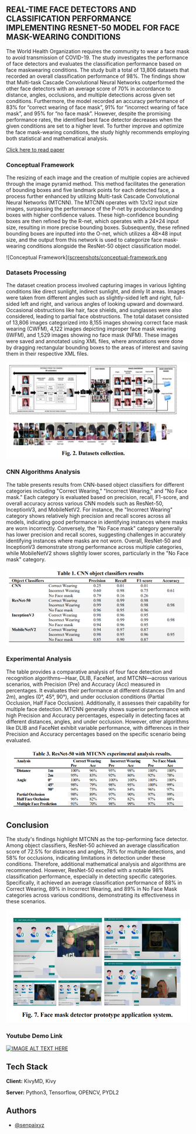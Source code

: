 
## REAL-TIME FACE DETECTORS AND CLASSIFICATION PERFORMANCE IMPLEMENTING RESNET-50 MODEL FOR FACE MASK-WEARING CONDITIONS

The World Health Organization requires the community to wear a face mask to
avoid transmission of COVID-19. The study investigates the performance of face
detectors and evaluates the classification performance based on face maskwearing conditions. The study built a total of 13,806 datasets that recorded an
overall classification performance of 98%. The findings show that Multi-task
Cascade Convolutional Neural Networks outperformed the other face detectors
with an average score of 70% in accordance to distance, angles, occlusions, and
multiple detections across given set conditions. Furthermore, the model recorded
an accuracy performance of 83% for “correct wearing of face mask”, 91% for
“incorrect wearing of face mask”, and 95% for “no face mask”. However, despite
the promising performance rates, the identified best face detector decreases when
the given conditions are set to a higher level. To further improve and optimize
the face mask-wearing conditions, the study highly recommends employing both
statistical and mathematical analysis.

[Click here to read paper](https://jestec.taylors.edu.my/Speccial%20Issue%20ICITE2021/Special%20issue%20ICITE21_01.pdf)




### Conceptual Framework

The resizing of each image and the creation of multiple copies are achieved through the image pyramid method. This method facilitates the generation of bounding boxes and five landmark points for each detected face, a process further enhanced by utilizing Multi-task Cascade Convolutional Neural Networks (MTCNN). The MTCNN operates with 12x12 input size images, surpassing the performance of the P-net by producing bounding boxes with higher confidence values. These high-confidence bounding boxes are then refined by the R-net, which operates with a 24×24 input size, resulting in more precise bounding boxes. Subsequently, these refined bounding boxes are inputted into the O-net, which utilizes a 48×48 input size, and the output from this network is used to categorize face mask-wearing conditions alongside the ResNet-50 object classification model.

![Conceptual Framework]([screenshots/conceptual-framework.png]([screenshots/conceptual-framework.png](https://raw.githubusercontent.com/Senpaixyz/facemask-detection-system/refs/heads/master/screenshots/conceptual-framework.png))


### Datasets Processing
The dataset creation process involved capturing images in various lighting conditions like direct sunlight, indirect sunlight, and dimly lit areas. Images were taken from different angles such as slightly-sided left and right, full-sided left and right, and various angles of looking upward and downward. Occasional obstructions like hair, face shields, and sunglasses were also considered, leading to partial face obstructions. The total dataset consisted of 13,806 images categorized into 8,155 images showing correct face mask wearing (CWFM), 4,122 images depicting improper face mask wearing (IWFM), and 1,529 images showing no face mask (NFM). These images were saved and annotated using XML files, where annotations were done by dragging rectangular bounding boxes to the areas of interest and saving them in their respective XML files.

![Datasets](https://raw.githubusercontent.com/Senpaixyz/facemask-detection-system/master/screenshots/datasets-collection.png?token=GHSAT0AAAAAACKFESKF7PC2SI6QUV2MOJX6ZRXC7FQ)


### CNN Algorithms Analysis

The table presents results from CNN-based object classifiers for different categories including "Correct Wearing," "Incorrect Wearing," and "No Face mask." Each category is evaluated based on precision, recall, F1-score, and overall accuracy across various CNN models such as ResNet-50, InceptionV3, and MobileNetV2. For instance, the "Incorrect Wearing" category shows relatively high precision and recall scores across all models, indicating good performance in identifying instances where masks are worn incorrectly. Conversely, the "No Face mask" category generally has lower precision and recall scores, suggesting challenges in accurately identifying instances where masks are not worn. Overall, ResNet-50 and InceptionV3 demonstrate strong performance across multiple categories, while MobileNetV2 shows slightly lower scores, particularly in the "No Face mask" category.

![Algorithms Analysis](https://raw.githubusercontent.com/Senpaixyz/facemask-detection-system/master/screenshots/results.png?token=GHSAT0AAAAAACKFESKEYXPKZPTZ24O3RSMAZRXDG6A)




### Experimental Analysis

The table provides a comparative analysis of four face detection and recognition algorithms—Haar, DLIB, FaceNet, and MTCNN—across various scenarios, with Precision (Pre) and Accuracy (Acc) measured in percentages. It evaluates their performance at different distances (1m and 2m), angles (0°, 45°, 90°), and under occlusion conditions (Partial Occlusion, Half Face Occlusion). Additionally, it assesses their capability for multiple face detection. MTCNN generally shows superior performance with high Precision and Accuracy percentages, especially in detecting faces at different distances, angles, and under occlusion. However, other algorithms like DLIB and FaceNet exhibit variable performance, with differences in their Precision and Accuracy percentages based on the specific scenario being evaluated.

![Results](https://raw.githubusercontent.com/Senpaixyz/facemask-detection-system/master/screenshots/model-results.png?token=GHSAT0AAAAAACKFESKEN7WWM76QYVQIOQV2ZRXDC2A)




## Conclusion

The study's findings highlight MTCNN as the top-performing face detector. Among object classifiers, ResNet-50 achieved an average classification score of 72.5% for distances and angles, 78% for multiple detections, and 58% for occlusions, indicating limitations in detection under these conditions. Therefore, additional mathematical analysis and algorithms are recommended. However, ResNet-50 excelled with a notable 98% classification performance, especially in detecting specific categories. Specifically, it achieved an average classification performance of 88% in Correct Wearing, 89% in Incorrect Wearing, and 89% in No Face Mask categories across various conditions, demonstrating its effectiveness in these scenarios.

![Conclusion](https://raw.githubusercontent.com/Senpaixyz/facemask-detection-system/master/screenshots/application-interface.png?token=GHSAT0AAAAAACKFESKEGTVEB6MKYLJJYBS4ZRXDJJA)

### Youtube Demo Link

[![IMAGE ALT TEXT HERE](https://i3.ytimg.com/vi/EBQZLtu2o_g/maxresdefault.jpg)](https://www.youtube.com/watch?v=EBQZLtu2o_g&t=36s)

## Tech Stack

**Client:**  KivyMD, Kivy

**Server:** Python3, Tensorflow, OPENCV, PYDL2


## Authors

- [@senpaixyz](https://jestec.taylors.edu.my/Speccial%20Issue%20ICITE2021/Special%20issue%20ICITE21_01.pdf)

